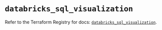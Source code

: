 # `databricks_sql_visualization`

Refer to the Terraform Registry for docs: [`databricks_sql_visualization`](https://registry.terraform.io/providers/databricks/databricks/1.96.0/docs/resources/sql_visualization).
